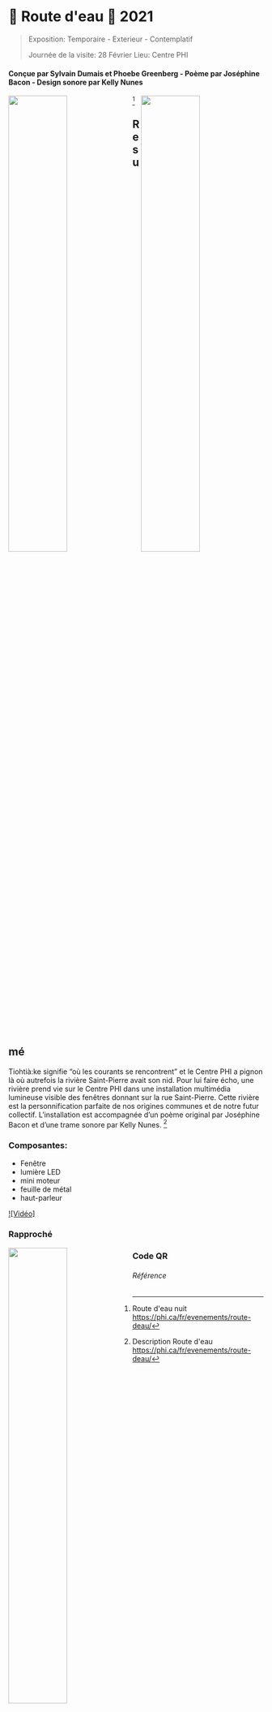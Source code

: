 # 🌊 Route d'eau 🌊 2021
> Exposition: Temporaire - Exterieur - Contemplatif
> 
> Journée de la visite: 28 Février
> Lieu: Centre PHI
#### Conçue par Sylvain Dumais et Phoebe Greenberg - Poème par Joséphine Bacon - Design sonore par Kelly Nunes

[^1]<img  width="48%" align="left" src="https://github.com/S0hda/H23_V13_inspirations_MENG/blob/main/visite_Individuel/Média/route_deau_nuit.jpg">
<img  width="48%" align="right" src="https://github.com/S0hda/H23_V13_inspirations_MENG/blob/main/visite_Individuel/Média/route_deau_jour.png">

## Resumé 
Tiohtià:ke signifie “où les courants se rencontrent” et le Centre PHI a pignon là où autrefois la rivière Saint-Pierre avait son nid. Pour lui faire écho, une rivière prend vie sur le Centre PHI dans une installation multimédia lumineuse visible des fenêtres donnant sur la rue Saint-Pierre. Cette rivière est la personnification parfaite de nos origines communes et de notre futur collectif. L’installation est accompagnée d’un poème original par Joséphine Bacon et d’une trame sonore par Kelly Nunes. [^2]

### Composantes: 
- Fenêtre
- lumière LED
- mini moteur
- feuille de métal
- haut-parleur

[![Vidéo]](https://youtube.com/shorts/iU3KPYCi2u4)

### Rapproché 
<img  width="48%" align="left" src="https://github.com/S0hda/H23_V13_inspirations_MENG/blob/main/visite_Individuel/M%C3%A9dia/route_deau_composant_led.png">

### Code QR

###### Référence
[^1]: Route d'eau nuit https://phi.ca/fr/evenements/route-deau/
[^2]: Description Route d'eau https://phi.ca/fr/evenements/route-deau/
